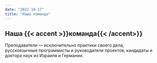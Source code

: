 ```yaml
---
date: "2022-10-17"
title: "Наша команда"
---
```


## Наша {{< accent >}}команда{{< /accent>}}

Преподаватели — исключительно практики своего дела, русскоязычные программисты и руководители проектов, кандидаты и доктора наук из Израиля и Германии.
